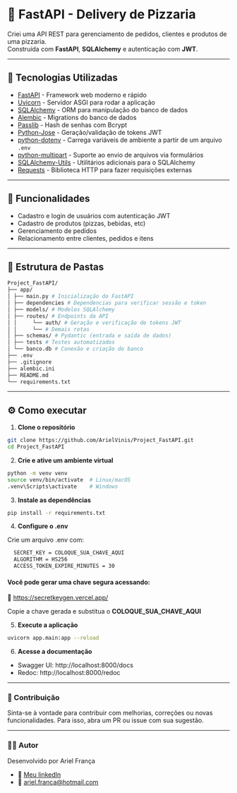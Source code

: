 # 🍕 FastAPI - Delivery de Pizzaria

Criei uma API REST para gerenciamento de pedidos, clientes e produtos de uma pizzaria.  
Construída com **FastAPI**, **SQLAlchemy** e autenticação com **JWT**.

---

## 🚀 Tecnologias Utilizadas

- [FastAPI](https://fastapi.tiangolo.com/) - Framework web moderno e rápido
- [Uvicorn](https://www.uvicorn.org/) - Servidor ASGI para rodar a aplicação
- [SQLAlchemy](https://www.sqlalchemy.org/) - ORM para manipulação do banco de dados
- [Alembic](https://alembic.sqlalchemy.org/) - Migrations do banco de dados
- [Passlib](https://passlib.readthedocs.io/en/stable/) - Hash de senhas com Bcrypt
- [Python-Jose](https://python-jose.readthedocs.io/en/latest/) - Geração/validação de tokens JWT
- [python-dotenv](https://pypi.org/project/python-dotenv/) - Carrega variáveis de ambiente a partir de um arquivo `.env`
- [python-multipart](https://andrew-d.github.io/python-multipart/) - Suporte ao envio de arquivos via formulários
- [SQLAlchemy-Utils](https://sqlalchemy-utils.readthedocs.io/en/latest/) - Utilitários adicionais para o SQLAlchemy
- [Requests](https://requests.readthedocs.io/en/latest/) - Biblioteca HTTP para fazer requisições externas

---

## 🧱 Funcionalidades

- Cadastro e login de usuários com autenticação JWT
- Cadastro de produtos (pizzas, bebidas, etc)
- Gerenciamento de pedidos
- Relacionamento entre clientes, pedidos e itens

---

## 📁 Estrutura de Pastas

```bash
Project_FastAPI/
├── app/
│ ├── main.py # Inicialização do FastAPI
│ ├── dependencies # Dependencias para verificar sessão e token
│ ├── models/ # Modelos SQLAlchemy
│ ├── routes/ # Endpoints da API
│ │     └── auth/ # Geração e verificação de tokens JWT
│ │     └── # Demais rotas
│ ├── schemas/ # Pydantic (entrada e saída de dados)
│ ├── tests # Testes automatizados
│ └── banco.db # Conexão e criação do banco
├── .env
├── .gitignore
├── alembic.ini
├── README.md
└── requirements.txt
```

---

## ⚙️ Como executar

1. **Clone o repositório**

```bash
git clone https://github.com/ArielVinis/Project_FastAPI.git
cd Project_FastAPI
```

2. **Crie e ative um ambiente virtual**

```bash
python -m venv venv
source venv/bin/activate  # Linux/macOS
.venv\Scripts\activate    # Windows
```

3. **Instale as dependências**

```bash
pip install -r requirements.txt
```

4. **Configure o .env**

Crie um arquivo .env com:
```bash
  SECRET_KEY = COLOQUE_SUA_CHAVE_AQUI
  ALGORITHM = HS256
  ACCESS_TOKEN_EXPIRE_MINUTES = 30
```

#### Você pode gerar uma chave segura acessando:

  🔐 https://secretkeygen.vercel.app/

  Copie a chave gerada e substitua o **COLOQUE_SUA_CHAVE_AQUI**

5. **Execute a aplicação**

```bash
uvicorn app.main:app --reload
```

6. **Acesse a documentação**

- Swagger UI: http://localhost:8000/docs
- Redoc: http://localhost:8000/redoc

---

### 📌 Contribuição
Sinta-se à vontade para contribuir com melhorias, correções ou novas funcionalidades.
Para isso, abra um PR ou issue com sua sugestão.

---

### 🧑‍💻 Autor

Desenvolvido por Ariel França
- 🔗 [Meu linkedIn](https://www.linkedin.com/in/arielvinis/)
- 📧 [ariel.franca@hotmail.com](ariel.franca@hotmail.com)
